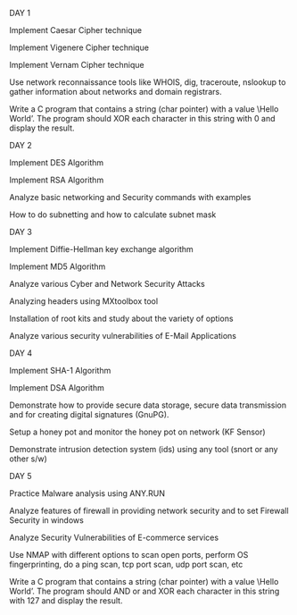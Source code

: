 DAY 1

Implement Caesar Cipher technique

Implement Vigenere Cipher technique

Implement Vernam Cipher technique

Use network reconnaissance tools like WHOIS, dig, traceroute, nslookup to gather information about networks and domain registrars.

Write a C program that contains a string (char pointer) with a value \Hello World’. The program should XOR each character in this string with 0 and display the result.

DAY 2

Implement DES Algorithm

Implement RSA Algorithm

Analyze basic networking and Security commands with examples

How to do subnetting and how to calculate subnet mask

DAY 3

Implement Diffie-Hellman key exchange algorithm

Implement MD5 Algorithm

Analyze various Cyber and Network Security Attacks

Analyzing headers using MXtoolbox tool

Installation of root kits and study about the variety of options

Analyze various security vulnerabilities of E-Mail Applications

DAY 4

Implement SHA-1 Algorithm

Implement DSA Algorithm

Demonstrate how to provide secure data storage, secure data transmission and for creating digital signatures (GnuPG).

Setup a honey pot and monitor the honey pot on network (KF Sensor)

Demonstrate intrusion detection system (ids) using any tool (snort or any other s/w)

DAY 5

Practice Malware analysis using ANY.RUN

Analyze features of firewall in providing network security and to set Firewall Security in windows

Analyze Security Vulnerabilities of E-commerce services

Use NMAP with different options to scan open ports, perform OS fingerprinting, do a ping scan, tcp port scan, udp port scan, etc

Write a C program that contains a string (char pointer) with a value \Hello World’. The program should AND or and XOR each character in this string with 127 and display the result.
